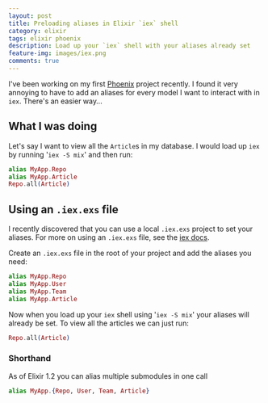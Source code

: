 ```yaml
---
layout: post
title: Preloading aliases in Elixir `iex` shell
category: elixir
tags: elixir phoenix
description: Load up your `iex` shell with your aliases already set
feature-img: images/iex.png
comments: true
---
```


I've been working on my first [Phoenix](http://www.phoenixframework.org/) project recently. I found it very annoying to have to add an aliases for every model I want to interact with in `iex`. There's an easier way…

## What I was doing

Let's say I want to view all the `Article`s in my database. I would load up `iex` by running '`iex -S mix`' and then run:

```elixir
alias MyApp.Repo
alias MyApp.Article
Repo.all(Article)
```


## Using an `.iex.exs` file

I recently discovered that you can use a local `.iex.exs` project to set your aliases. For more on using an `.iex.exs` file, see the [iex docs](http://elixir-lang.org/docs/v1.1/iex/IEx.html).

Create an `.iex.exs` file in the root of your project and add the aliases you need:


```elixir
alias MyApp.Repo
alias MyApp.User
alias MyApp.Team
alias MyApp.Article
```

Now when you load up your `iex` shell using '`iex -S mix`' your aliases will already be set. To view all the articles we can just run:

```elixir
Repo.all(Article)
```

### Shorthand

As of Elixir 1.2 you can alias multiple submodules in one call

```elixir
alias MyApp.{Repo, User, Team, Article}
```


